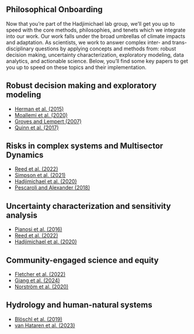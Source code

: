 ## Philosophical Onboarding

Now that you’re part of the Hadjimichael lab group, we’ll get you up to speed with the core methods, philosophies, and tenets which we integrate into our work. Our work falls under the broad umbrellas of climate impacts and adaptation. As scientists, we work to answer complex inter- and trans-disciplinary questions by applying concepts and methods from: robust decision making, uncertainty characterization, exploratory modeling, data analytics, and actionable science. Below, you’ll find some key papers to get you up to speed on these topics and their implementation.

## Robust decision making and exploratory modeling
- [Herman et al. (2015)](https://doi.org/10.1061/(ASCE)WR.1943-5452.0000509)
- [Moallemi et al. (2020)](https://doi.org/10.1016/j.gloenvcha.2020.102186)
- [Groves and Lempert (2007)](10.1016/j.gloenvcha.2006.11.006)
- [Quinn et al. (2017)](10.1016/j.envsoft.2017.02.017)

## Risks in complex systems and Multisector Dynamics
- [Reed et al. (2022)](https://doi.org/10.1029/2021EF002621)
- [Simpson et al. (2021)](https://doi.org/10.1016/j.oneear.2021.03.005)
- [Hadjimichael et al. (2020)](https://doi.org/10.1029/2020EF001503)
- [Pescaroli and Alexander (2018)](https://doi.org/10.1111/risa.13128)

## Uncertainty characterization and sensitivity analysis
- [Pianosi et al. (2016)](http://dx.doi.org/10.1016/j.envsoft.2016.02.008)
- [Reed et al. (2022)](https://doi.org/10.5281/ZENODO.6110623)
- [Hadjimichael et al. (2020)](https://doi.org/10.1029/2020WR028079)
  
## Community-engaged science and equity
- [Fletcher et al. (2022)](https://doi.org/10.1061/(ASCE)WR.1943-5452.0001573)
- [Giang et al. (2024)](https://doi.org/10.1073/pnas.2215688121)
- [Norström et al. (2020)](https://doi.org/10.1038/s41893-019-0448-2)

## Hydrology and human-natural systems
- [Blöschl et al. (2019)](https://doi.org/10.1080/02626667.2019.1620507)
- [van Hataren et al. (2023)](https://doi.org/10.1080/02626667.2023.2170754)
